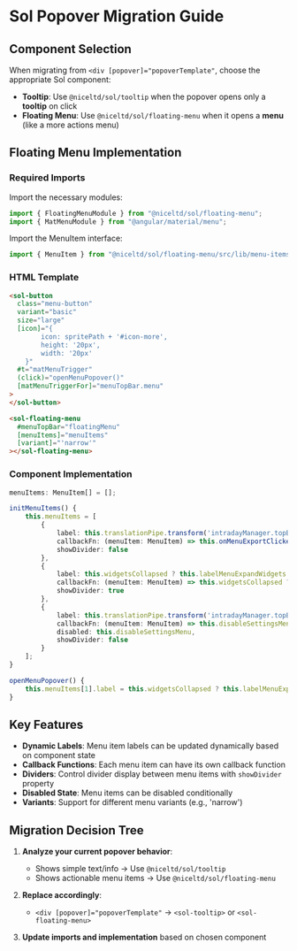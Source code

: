 # Sol Popover Migration Guide

## Component Selection

When migrating from `<div [popover]="popoverTemplate"`, choose the appropriate Sol component:

- **Tooltip**: Use `@niceltd/sol/tooltip` when the popover opens only a **tooltip** on click
- **Floating Menu**: Use `@niceltd/sol/floating-menu` when it opens a **menu** (like a more actions menu)

## Floating Menu Implementation

### Required Imports

Import the necessary modules:

```typescript
import { FloatingMenuModule } from "@niceltd/sol/floating-menu";
import { MatMenuModule } from "@angular/material/menu";
```

Import the MenuItem interface:

```typescript
import { MenuItem } from "@niceltd/sol/floating-menu/src/lib/menu-items";
```

### HTML Template

```html
<sol-button
  class="menu-button"
  variant="basic"
  size="large"
  [icon]="{
        icon: spritePath + '#icon-more',
        height: '20px',
        width: '20px'
    }"
  #t="matMenuTrigger"
  (click)="openMenuPopover()"
  [matMenuTriggerFor]="menuTopBar.menu"
>
</sol-button>

<sol-floating-menu
  #menuTopBar="floatingMenu"
  [menuItems]="menuItems"
  [variant]="'narrow'"
></sol-floating-menu>
```

### Component Implementation

```typescript
menuItems: MenuItem[] = [];

initMenuItems() {
    this.menuItems = [
        {
            label: this.translationPipe.transform('intradayManager.topBar.menuItems.export'),
            callbackFn: (menuItem: MenuItem) => this.onMenuExportClicked(),
            showDivider: false
        },
        {
            label: this.widgetsCollapsed ? this.labelMenuExpandWidgets : this.labelMenuCollapseWidgets,
            callbackFn: (menuItem: MenuItem) => this.widgetsCollapsed ? this.onMenuExpandWidgetsClicked() : this.onMenuCollapseWidgetsClicked(),
            showDivider: true
        },
        {
            label: this.translationPipe.transform('intradayManager.topBar.menuItems.settings'),
            callbackFn: (menuItem: MenuItem) => this.disableSettingsMenu || this.onMenuSettingsClicked(),
            disabled: this.disableSettingsMenu,
            showDivider: false
        }
    ];
}

openMenuPopover() {
    this.menuItems[1].label = this.widgetsCollapsed ? this.labelMenuExpandWidgets : this.labelMenuCollapseWidgets;
}
```

## Key Features

- **Dynamic Labels**: Menu item labels can be updated dynamically based on component state
- **Callback Functions**: Each menu item can have its own callback function
- **Dividers**: Control divider display between menu items with `showDivider` property
- **Disabled State**: Menu items can be disabled conditionally
- **Variants**: Support for different menu variants (e.g., 'narrow')

## Migration Decision Tree

1. **Analyze your current popover behavior**:
   - Shows simple text/info → Use `@niceltd/sol/tooltip`
   - Shows actionable menu items → Use `@niceltd/sol/floating-menu`

2. **Replace accordingly**:
   - `<div [popover]="popoverTemplate"` → `<sol-tooltip>` or `<sol-floating-menu>`

3. **Update imports and implementation** based on chosen component